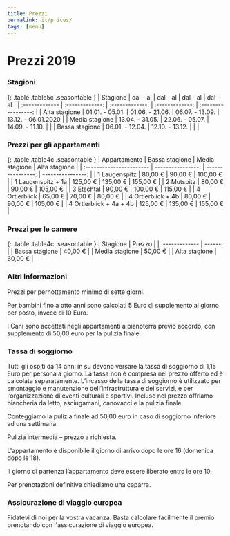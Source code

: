 ```yaml
---
title: Prezzi
permalink: it/prices/
tags: [menu]
---
```


# Prezzi 2019

### Stagioni

{: .table .table5c .seasontable }
| Stagione       | dal - al        | dal - al        | dal - al        | dal - al            |
| :------------- | :-------------: | :-------------: | :-------------: | :-----------------: |
| Alta stagione  | 01.01. - 05.01. | 01.06. - 21.06. | 06.07. - 13.09. | 13.12. - 06.01.2020 |
| Media stagione | 13.04. - 31.05. | 22.06. - 05.07. | 14.09. - 11.10. |                     |
| Bassa stagione | 06.01. - 12.04. | 12.10. - 13.12. |                 |                     |

### Prezzi per gli appartamenti

{: .table .table4c .seasontable }
| Appartamento             | Bassa stagione    | Media stagione    | Alta stagione     |
| :----------------------- | ----------------: | ----------------: | ----------------: |
| 1 Laugenspitz            | 80,00 €           | 90,00 €           | 100,00 €          |
| 1 Laugenspitz + 1a       | 125,00 €          | 135,00 €          | 155,00 €          |
| 2 Mutspitz               | 80,00 €           | 90,00 €           | 105,00 €          |
| 3 Etschtal               | 90,00 €           | 100,00 €          | 115,00 €          |
| 4 Ortlerblick            | 65,00 €           | 70,00 €           | 80,00 €           |
| 4 Ortlerblick + 4b       | 80,00 €           | 90,00 €           | 105,00 €          |
| 4 Ortlerblick + 4a + 4b  | 125,00 €          | 135,00 €          | 155,00 €          |

### Prezzi per le camere

{: .table .table4c .seasontable }
| Stagione       | Prezzo  |
| :------------- | ------: |
| Bassa stagione | 40,00 € |
| Media stagione | 50,00 € |
| Alta stagione  | 60,00 € |

### Altri informazioni

Prezzi per pernottamento minimo di sette giorni.

Per bambini fino a otto anni sono calcolati 5 Euro di supplemento al giorno per posto, invece di 10 Euro.

I Cani sono accettati negli appartamenti a pianoterra previo accordo, con supplemento di 50,00 euro per la pulizia finale.

### Tassa di soggiorno

Tutti gli ospiti da 14 anni in su devono versare la tassa di soggiorno di 1,15 Euro per persona a giorno. La tassa non è compresa nel prezzo offerto ed è calcolata separatamente. L’incasso della tassa di soggiorno è utilizzato per smontaggio e manutenzione dell’infrastruttura e dei servizi, e per l’organizzazione di eventi culturali e sportivi. Incluso nel prezzo offriamo biancheria da letto, asciugamani, canovacci e la pulizia finale.

Conteggiamo la pulizia finale ad 50,00 euro in caso di soggiorno inferiore ad una settimana.

Pulizia intermedia – prezzo a richiesta.

L'appartamento è disponibile il giorno di arrivo dopo le ore 16 (domenica dopo le 18).

Il giorno di partenza l’appartamento deve essere liberato entro le ore 10.

Per prenotazioni definitive chiediamo una caparra.

### Assicurazione di viaggio europea

Fidatevi di noi per la vostra vacanza. Basta calcolare facilmente il premio prenotando con  l'assicurazione di viaggio europea.
